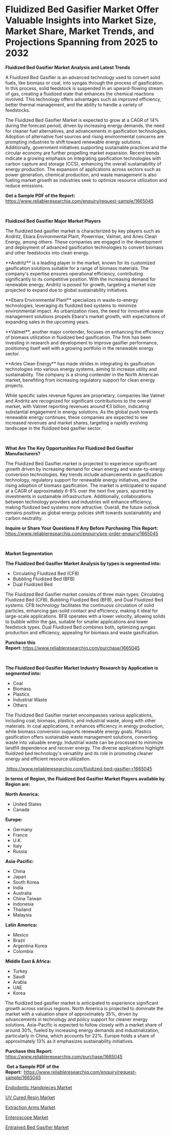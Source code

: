 <p><h1>Fluidized Bed Gasifier Market Offer Valuable Insights into Market Size, Market Share, Market Trends, and Projections Spanning from 2025 to 2032</h1></p><p><strong>Fluidized Bed Gasifier Market Analysis and Latest Trends</strong></p>
<p><p>A Fluidized Bed Gasifier is an advanced technology used to convert solid fuels, like biomass or coal, into syngas through the process of gasification. In this process, solid feedstock is suspended in an upward-flowing stream of gas, creating a fluidized state that enhances the chemical reactions involved. This technology offers advantages such as improved efficiency, better thermal management, and the ability to handle a variety of feedstocks. </p><p>The Fluidized Bed Gasifier Market is expected to grow at a CAGR of 14% during the forecast period, driven by increasing energy demands, the need for cleaner fuel alternatives, and advancements in gasification technologies. Adoption of alternative fuel sources and rising environmental concerns are prompting industries to shift toward renewable energy solutions. Additionally, government initiatives supporting sustainable practices and the circular economy are further propelling market expansion. Recent trends indicate a growing emphasis on integrating gasification technologies with carbon capture and storage (CCS), enhancing the overall sustainability of energy production. The expansion of applications across sectors such as power generation, chemical production, and waste management is also fueling market growth as industries seek to optimize resource utilization and reduce emissions.</p></p>
<p><strong>Get a Sample PDF of the Report:&nbsp;</strong> <a href="https://www.reliableresearchiq.com/enquiry/request-sample/1665045?utm_campaign=1129&utm_medium=2&utm_source=Github&utm_content=ia&utm_term=06032025&utm_id=fluidized-bed-gasifier">https://www.reliableresearchiq.com/enquiry/request-sample/1665045</a></p>
<p>&nbsp;</p>
<p><strong>Fluidized Bed Gasifier Major Market Players</strong></p>
<p><p>The fluidized bed gasifier market is characterized by key players such as Andritz, Ebara Environmental Plant, Powermax, Valmet, and Aries Clean Energy, among others. These companies are engaged in the development and deployment of advanced gasification technologies to convert biomass and other feedstocks into clean energy.</p><p>**Andritz** is a leading player in the market, known for its customized gasification solutions suitable for a range of biomass materials. The company's expertise ensures operational efficiency, contributing significantly to its competitive position. With the increasing demand for renewable energy, Andritz is poised for growth, targeting a market size projected to expand due to global sustainability initiatives.</p><p>**Ebara Environmental Plant** specializes in waste-to-energy technologies, leveraging its fluidized bed systems to minimize environmental impact. As urbanization rises, the need for innovative waste management solutions propels Ebara's market growth, with expectations of expanding sales in the upcoming years.</p><p>**Valmet**, another major contender, focuses on enhancing the efficiency of biomass utilization in fluidized bed gasification. The firm has been investing in research and development to improve gasifier performance, positioning itself well with a growing portfolio in the renewable energy sector.</p><p>**Aries Clean Energy** has made strides in integrating its gasification technologies into various energy systems, aiming to increase utility and sustainability. The company is a strong contender in the North American market, benefiting from increasing regulatory support for clean energy projects.</p><p>While specific sales revenue figures are proprietary, companies like Valmet and Andritz are recognized for significant contributions to the overall market, with Valmet reporting revenues around €3 billion, indicating substantial engagement in energy solutions. As the global push towards renewable energy continues, these companies are expected to see increased revenues and market shares, targeting a rapidly evolving landscape in the fluidized bed gasifier sector.</p></p>
<p>&nbsp;</p>
<p><strong>What Are The Key Opportunities For Fluidized Bed Gasifier Manufacturers?</strong></p>
<p><p>The Fluidized Bed Gasifier market is projected to experience significant growth driven by increasing demand for clean energy and waste-to-energy conversion technologies. Key trends include advancements in gasification technology, regulatory support for renewable energy initiatives, and the rising adoption of biomass gasification. The market is anticipated to expand at a CAGR of approximately 6-8% over the next five years, spurred by investments in sustainable infrastructure. Additionally, collaborations between technology providers and industries will enhance efficiency, making fluidized bed systems more attractive. Overall, the future outlook remains positive as global energy policies shift towards sustainability and carbon neutrality.</p></p>
<p><strong>Inquire or Share Your Questions If Any Before Purchasing This Report:</strong> <a href="https://www.reliableresearchiq.com/enquiry/pre-order-enquiry/1665045?utm_campaign=1129&utm_medium=2&utm_source=Github&utm_content=ia&utm_term=06032025&utm_id=fluidized-bed-gasifier">https://www.reliableresearchiq.com/enquiry/pre-order-enquiry/1665045</a></p>
<p>&nbsp;</p>
<p><strong>Market Segmentation</strong></p>
<p><strong>The Fluidized Bed Gasifier Market Analysis by types is segmented into:</strong></p>
<p><ul><li>Circulating Fluidized Bed (CFB)</li><li>Bubbling Fluidized Bed (BFB)</li><li>Dual Fluidized Bed</li></ul></p>
<p><p>The Fluidized Bed Gasifier market consists of three main types: Circulating Fluidized Bed (CFB), Bubbling Fluidized Bed (BFB), and Dual Fluidized Bed systems. CFB technology facilitates the continuous circulation of solid particles, enhancing gas-solid contact and efficiency, making it ideal for large-scale applications. BFB operates with a lower velocity, allowing solids to bubble within the gas, suitable for smaller applications and lower feedstock types. Dual Fluidized Bed combines both, optimizing syngas production and efficiency, appealing for biomass and waste gasification.</p></p>
<p><strong>Purchase this Report:&nbsp;</strong><a href="https://www.reliableresearchiq.com/purchase/1665045?utm_campaign=1129&utm_medium=2&utm_source=Github&utm_content=ia&utm_term=06032025&utm_id=fluidized-bed-gasifier">https://www.reliableresearchiq.com/purchase/1665045</a></p>
<p>&nbsp;</p>
<p><strong>The Fluidized Bed Gasifier Market Industry Research by Application is segmented into:</strong></p>
<p><ul><li>Coal</li><li>Biomass</li><li>Plastics</li><li>Industrial Waste</li><li>Others</li></ul></p>
<p><p>The Fluidized Bed Gasifier market encompasses various applications, including coal, biomass, plastics, and industrial waste, along with other materials. In coal applications, it enhances efficiency in energy production, while biomass conversion supports renewable energy goals. Plastics gasification offers sustainable waste management solutions, converting waste into valuable energy. Industrial waste can be processed to minimize landfill dependence and recover energy. The diverse applications highlight fluidized bed technology's versatility and its role in promoting cleaner energy and efficient resource utilization.</p></p>
<p><a href="https://www.reliableresearchiq.com/fluidized-bed-gasifier-r1665045?utm_campaign=1129&utm_medium=2&utm_source=Github&utm_content=ia&utm_term=06032025&utm_id=fluidized-bed-gasifier">&nbsp;https://www.reliableresearchiq.com/fluidized-bed-gasifier-r1665045</a></p>
<p><strong>In terms of Region, the Fluidized Bed Gasifier Market Players available by Region are:</strong></p>
<p>
    <p> <strong> North America: </strong>
        <ul>
            <li>United States</li>
            <li>Canada</li>
        </ul>
        </p> 
    <p> <strong> Europe: </strong>
        <ul>
            <li>Germany</li>
            <li>France</li>
            <li>U.K.</li>
            <li>Italy</li>
            <li>Russia</li>
        </ul>
        </p> 
    <p> <strong> Asia-Pacific: </strong>
        <ul>
            <li>China</li>
            <li>Japan</li>
            <li>South Korea</li>
            <li>India</li>
            <li>Australia</li>
            <li>China Taiwan</li>
            <li>Indonesia</li>
            <li>Thailand</li>
            <li>Malaysia</li>
        </ul>
        </p> 
    <p> <strong> Latin America: </strong>
        <ul>
            <li>Mexico</li>
            <li>Brazil</li>
            <li>Argentina Korea</li>
            <li>Colombia</li>
        </ul>
        </p> 
    <p> <strong> Middle East & Africa: </strong>
        <ul>
            <li>Turkey</li>
            <li>Saudi</li>
            <li>Arabia</li>
            <li>UAE</li>
            <li>Korea</li>
        </ul>
    </p>
    </p>
<p><p>The fluidized bed gasifier market is anticipated to experience significant growth across various regions. North America is projected to dominate the market with a valuation share of approximately 35%, driven by advancements in technology and policy support for cleaner energy solutions. Asia-Pacific is expected to follow closely with a market share of around 30%, fueled by increasing energy demands and industrialization, particularly in China, which accounts for 22%. Europe holds a share of approximately 13% as it emphasizes sustainability initiatives.</p></p>
<p><strong>Purchase this Report: </strong><a href="https://www.reliableresearchiq.com/purchase/1665045?utm_campaign=1129&utm_medium=2&utm_source=Github&utm_content=ia&utm_term=06032025&utm_id=fluidized-bed-gasifier">https://www.reliableresearchiq.com/purchase/1665045</a></p>
<p>&nbsp;<strong>Get a Sample PDF of the Report:&nbsp;&nbsp;</strong><a href="https://www.reliableresearchiq.com/enquiry/request-sample/1665045?utm_campaign=1129&utm_medium=2&utm_source=Github&utm_content=ia&utm_term=06032025&utm_id=fluidized-bed-gasifier">https://www.reliableresearchiq.com/enquiry/request-sample/1665045</a></p>
<p><strong></strong></p>
<p><p><a href="https://github.com/kaforarvero/Market-Research-Report-List-1/blob/main/endodontic-handpieces-market.md?utm_campaign=1129&utm_medium=2&utm_source=Github&utm_content=ia&utm_term=06032025&utm_id=fluidized-bed-gasifier">Endodontic Handpieces Market</a></p><p><a href="https://github.com/berkemiars2j/Market-Research-Report-List-1/blob/main/uv-cured-resin-market.md?utm_campaign=1129&utm_medium=2&utm_source=Github&utm_content=ia&utm_term=06032025&utm_id=fluidized-bed-gasifier">UV Cured Resin Market</a></p><p><a href="https://github.com/messonmengen75/Market-Research-Report-List-1/blob/main/extraction-arms-market.md?utm_campaign=1129&utm_medium=2&utm_source=Github&utm_content=ia&utm_term=06032025&utm_id=fluidized-bed-gasifier">Extraction Arms Market</a></p><p><a href="https://github.com/djihencygnel74/Market-Research-Report-List-1/blob/main/enteroscope-market.md?utm_campaign=1129&utm_medium=2&utm_source=Github&utm_content=ia&utm_term=06032025&utm_id=fluidized-bed-gasifier">Enteroscope Market</a></p><p><a href="https://github.com/zymerivarrik6/Market-Research-Report-List-1/blob/main/entrained-bed-gasifier-market.md?utm_campaign=1129&utm_medium=2&utm_source=Github&utm_content=ia&utm_term=06032025&utm_id=fluidized-bed-gasifier">Entrained Bed Gasifier Market</a></p></p>
